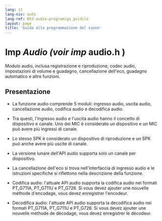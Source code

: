 ```yaml
---
lang: it
lang-niv: auto
lang-ref: 053-audio-programigo_gvidilo
layout: page
title: 'Guida alla programmazione del suono'
---
```


# Imp  _Audio \(voir imp_  audio.h  \)

Modulo audio, inclusa registrazione e riproduzione, codec audio, impostazioni di volume e guadagno, cancellazione dell'eco, guadagno automatico e altre funzioni.

## Presentazione
* La funzione audio comprende 5 moduli: ingresso audio, uscita audio, cancellazione audio, codifica audio e decodifica audio.


 * Tra questi, l'ingresso audio e l'uscita audio hanno il concetto di dispositivo e canale. Uno dei MIC è considerato un dispositivo e un MIC può avere più ingressi di canale.


 * Lo stesso SPK è considerato un dispositivo di riproduzione e un SPK può anche avere più uscite di canale.


 * La versione lunare dell'API audio supporta solo un canale per dispositivo.


 * La cancellazione dell'eco si trova nell'interfaccia di ingresso audio e le istruzioni specifiche si riflettono nella descrizione della funzione.


 * Codifica audio: l'attuale API audio supporta la codifica audio nei formati PT_G711A, PT_G711U e PT_G726. Si vous devez ajouter une nouvelle méthode d'encodage, vous devez enregistrer l'encodeur.
   

   

 * Decodifica audio: l'attuale API audio supporta la decodifica audio nei formati PT_G711A, PT_G711U e PT_G726. Si vous devez ajouter une nouvelle méthode de décodage, vous devez enregistrer le décodeur.
   

   

